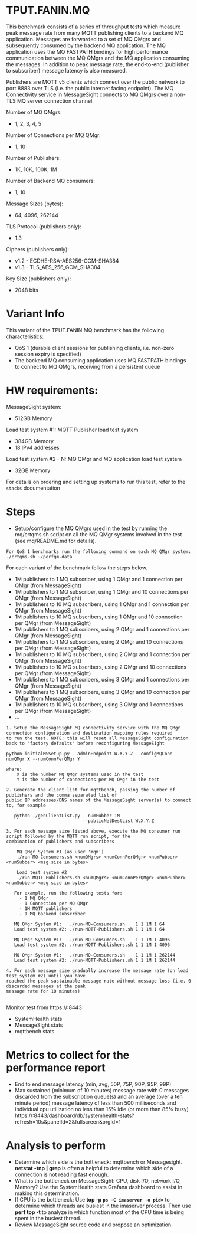 # TPUT.FANIN.MQ

 This benchmark consists of a series of throughput tests which measure peak message rate
 from many MQTT publishing clients to a backend MQ application. Messages are forwarded to a
 set of MQ QMgrs and subsequently consumed by the backend MQ application. The MQ application
 uses the MQ FASTPATH bindings for high performance communication between the MQ QMgrs and the
 MQ application consuming the messages. In addition to peak message rate, the end-to-end 
 (publisher to subscriber) message latency is also measured.
 
 Publishers are MQTT v5 clients which connect over the public network to port 8883 over TLS
 (i.e. the public internet facing endpoint). The MQ Connectivity service in MessageSight connects
 to MQ QMgrs over a non-TLS MQ server connection channel.
 
 Number of MQ QMgrs:
 * 1, 2, 3, 4, 5
 
 Number of Connections per MQ QMgr:
 * 1, 10
 
 Number of Publishers:
 * 1K, 10K, 100K, 1M
 
 Number of Backend MQ consumers:
 * 1, 10

 Message Sizes (bytes):
 * 64, 4096, 262144

 TLS Protocol (publishers only):
 * 1.3

 Ciphers (publishers only):
 * v1.2 - ECDHE-RSA-AES256-GCM-SHA384
 * v1.3 - TLS_AES_256_GCM_SHA384
 
 Key Size (publishers only):
 * 2048 bits
 
# Variant Info
 This variant of the TPUT.FANIN.MQ benchmark has the following characteristics:
 * QoS 1 (durable client sessions for publishing clients, i.e. non-zero session expiry is specified)
 * The backend MQ consuming application uses MQ FASTPATH bindings to connect to MQ QMgrs, receiving from a persistent queue

# HW requirements:
MessageSight system:  
  * 512GB Memory

Load test system #1: MQTT Publisher load test system
  * 384GB Memory
  * 18 IPv4 addresses
  
Load test system #2 - N: MQ QMgr and MQ application load test system
  * 32GB Memory
                             
For details on ordering and setting up systems to run this test, refer to the `stacks` documentation
                                                        
# Steps
* Setup/configure the MQ QMgrs used in the test by running the mq/crtqms.sh script on all the MQ QMgr systems 
involved in the test (see mq/README.md for details).

```   
For QoS 1 benchmarks run the following command on each MQ QMgr system: ./crtqms.sh ~/perfqm-data
```

For each variant of the benchmark follow the steps below.
* 1M publishers to 1 MQ subscriber, using 1 QMgr and 1 connection per QMgr (from MessageSight)
* 1M publishers to 1 MQ subscriber, using 1 QMgr and 10 connections per QMgr (from MessageSight)
* 1M publishers to 10 MQ subscribers, using 1 QMgr and 1 connection per QMgr (from MessageSight)
* 1M publishers to 10 MQ subscribers, using 1 QMgr and 10 connection per QMgr (from MessageSight)
* 1M publishers to 1 MQ subscribers, using 2 QMgr and 1 connections per QMgr (from MessageSight)
* 1M publishers to 1 MQ subscribers, using 2 QMgr and 10 connections per QMgr (from MessageSight)
* 1M publishers to 10 MQ subscribers, using 2 QMgr and 1 connection per QMgr (from MessageSight)
* 1M publishers to 10 MQ subscribers, using 2 QMgr and 10 connections per QMgr (from MessageSight)
* 1M publishers to 1 MQ subscribers, using 3 QMgr and 1 connections per QMgr (from MessageSight)
* 1M publishers to 1 MQ subscribers, using 3 QMgr and 10 connection per QMgr (from MessageSight)
* 1M publishers to 10 MQ subscribers, using 3 QMgr and 1 connections per QMgr (from MessageSight)
* ...

```
1. Setup the MessageSight MQ connectivity service with the MQ QMgr connection configuration and destination mapping rules required
to run the test. NOTE: this will reset all MessageSight configuration back to "factory defaults" before reconfiguring MessageSight

python initialMSSetup.py --adminEndpoint W.X.Y.Z --configMQConn --numQMgr X --numConnPerQMgr Y

where: 
	X is the number MQ QMgr systems used in the test
	Y is the number of connections per MQ QMgr in the test   
 
2. Generate the client list for mqttbench, passing the number of publishers and the comma separated list of 
public IP addresses/DNS names of the MessageSight server(s) to connect to, for example
   
   python ./genClientList.py --numPubber 1M
                             --publicNetDestList W.X.Y.Z 

3. For each message size listed above, execute the MQ consumer run script followed by the MQTT run script, for the 
combination of publishers and subscribers  

	MQ QMgr System #1 (as user 'mqm')
	./run-MQ-Consumers.sh <numQMgrs> <numConnPerQMgr> <numPubber> <numSubber> <msg size in bytes>

	Load test system #2
	./run-MQTT-Publishers.sh <numQMgrs> <numConnPerQMgr> <numPubber> <numSubber> <msg size in bytes>

   For example, run the following tests for:
     - 1 MQ QMgr
     - 1 Connection per MQ QMgr
     - 1M MQTT publishers
     - 1 MQ backend subscriber

   MQ QMgr System #1:   ./run-MQ-Consumers.sh    1 1 1M 1 64
   Load test system #2: ./run-MQTT-Publishers.sh 1 1 1M 1 64
  
   MQ QMgr System #1:   ./run-MQ-Consumers.sh    1 1 1M 1 4096
   Load test system #2: ./run-MQTT-Publishers.sh 1 1 1M 1 4096
   
   MQ QMgr System #1:   ./run-MQ-Consumers.sh    1 1 1M 1 262144
   Load test system #2: ./run-MQTT-Publishers.sh 1 1 1M 1 262144
   
4. For each message size gradually increase the message rate (on load test system #2) until you have 
reached the peak sustainable message rate without message loss (i.e. 0 discarded messages at the peak 
message rate for 10 minutes)
   
```

Monitor test from https://<hostname of Graphite relay>:8443
  - SystemHealth stats
  - MessageSight stats
  - mqttbench stats

# Metrics to collect for the performance report
- End to end message latency (min, avg, 50P, 75P, 90P, 95P, 99P)
- Max sustained (minimum of 10 minutes) message rate with 0 messages discarded from the subscription queue(s) and an 
average (over a ten minute period) message latency of less than 500 milliseconds and 
individual cpu utilization no less than 15% idle (or more than 85% busy) https://<hostname of Graphite relay>:8443/dashboard/db/systemhealth-stats?refresh=10s&panelId=2&fullscreen&orgId=1

# Analysis to perform
- Determine which side is the bottleneck: mqttbench or Messagesight. **netstat -tnp | grep <port number>** is often a helpful to
  determine which side of a connection is not reading fast enough.
- What is the bottleneck on MessageSight: CPU, disk I/O, network I/O, Memory? Use the SystemHealth stats Grafana dashboard to assist in
  making this determination.  
- If CPU is the bottleneck: Use **top -p `ps -C imaserver -o pid=`** to determine which threads are busiest in the imaserver process.
  Then use **perf top -t <tid>** to analyze in which function most of the CPU time is being spent in the busiest thread.
- Review MessageSight source code and propose an optimization
